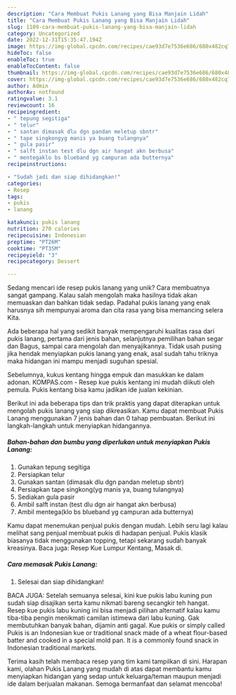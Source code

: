```yaml
---
description: "Cara Membuat Pukis Lanang yang Bisa Manjain Lidah"
title: "Cara Membuat Pukis Lanang yang Bisa Manjain Lidah"
slug: 1109-cara-membuat-pukis-lanang-yang-bisa-manjain-lidah
category: Uncategorized
date: 2022-12-31T15:35:47.194Z
image: https://img-global.cpcdn.com/recipes/cae93d7e7536e686/680x482cq70/pukis-lanang-foto-resep-utama.jpg
hideToc: false
enableToc: true
enableTocContent: false
thumbnail: https://img-global.cpcdn.com/recipes/cae93d7e7536e686/680x482cq70/pukis-lanang-foto-resep-utama.jpg
cover: https://img-global.cpcdn.com/recipes/cae93d7e7536e686/680x482cq70/pukis-lanang-foto-resep-utama.jpg
author: Admin
authorAv: notfound
ratingvalue: 3.1
reviewcount: 16
recipeingredient:
- " tepung segitiga"
- " telur"
- " santan dimasak dlu dgn pandan meletup sbntr"
- " tape singkongyg manis ya buang tulangnya"
- " gula pasir"
- " salft instan test dlu dgn air hangat akn berbusa"
- " mentegaklo bs blueband yg campuran ada butternya"
recipeinstructions:

- "Sudah jadi dan siap dihidangkan!"
categories:
- Resep
tags:
- pukis
- lanang

katakunci: pukis lanang 
nutrition: 270 calories
recipecuisine: Indonesian
preptime: "PT26M"
cooktime: "PT35M"
recipeyield: "3"
recipecategory: Dessert

---
```





Sedang mencari ide resep pukis lanang yang unik? Cara membuatnya sangat gampang. Kalau salah mengolah maka hasilnya tidak akan memuaskan dan bahkan tidak sedap. Padahal pukis lanang yang enak harusnya sih mempunyai aroma dan cita rasa yang bisa memancing selera Kita.





Ada beberapa hal yang sedikit banyak mempengaruhi kualitas rasa dari pukis lanang, pertama dari jenis bahan, selanjutnya pemilihan bahan segar dan Bagus, sampai cara mengolah dan menyajikannya. Tidak usah pusing jika hendak menyiapkan pukis lanang yang enak,      asal sudah tahu triknya maka hidangan ini mampu menjadi suguhan spesial.














Sebelumnya, kukus kentang hingga empuk dan masukkan ke dalam adonan. KOMPAS.com - Resep kue pukis kentang ini mudah diikuti oleh pemula. Pukis kentang bisa kamu jadikan ide jualan kekinian.






Berikut ini ada beberapa tips dan trik praktis yang dapat diterapkan untuk mengolah pukis lanang yang siap dikreasikan. Kamu dapat membuat Pukis Lanang menggunakan 7 jenis bahan dan 0 tahap pembuatan. Berikut ini langkah-langkah untuk menyiapkan hidangannya.

<!--inarticleads1-->

##### Bahan-bahan dan bumbu yang diperlukan untuk menyiapkan Pukis Lanang:

1. Gunakan  tepung segitiga
1. Persiapkan  telur
1. Gunakan  santan (dimasak dlu dgn pandan meletup sbntr)
1. Persiapkan  tape singkong(yg manis ya, buang tulangnya)
1. Sediakan  gula pasir
1. Ambil  salft instan (test dlu dgn air hangat akn berbusa)
1. Ambil  mentega(klo bs blueband yg campuran ada butternya)


Kamu dapat menemukan penjual pukis dengan mudah. Lebih seru lagi kalau melihat sang penjual membuat pukis di hadapan penjual. Pukis klasik biasanya tidak menggunakan topping, tetapi sekarang sudah banyak kreasinya. Baca juga: Resep Kue Lumpur Kentang, Masak di. 

<!--inarticleads2-->

##### Cara memasak Pukis Lanang:


1. Selesai dan siap dihidangkan!

BACA JUGA: Setelah semuanya selesai, kini kue pukis labu kuning pun sudah siap disajikan serta kamu nikmati bareng secangkir teh hangat. Resep kue pukis labu kuning ini bisa menjadi pilihan alternatif kalau kamu tiba-tiba pengin menikmati camilan istimewa dari labu kuning. Gak membutuhkan banyak bahan, dijamin anti gagal. Kue pukis or simply called Pukis is an Indonesian kue or traditional snack made of a wheat flour-based batter and cooked in a special mold pan. It is a commonly found snack in Indonesian traditional markets. 

Terima kasih telah membaca resep yang tim kami tampilkan di sini. Harapan kami, olahan Pukis Lanang yang mudah di atas dapat membantu kamu menyiapkan hidangan yang sedap untuk keluarga/teman maupun menjadi ide dalam berjualan makanan. Semoga bermanfaat dan selamat mencoba!
